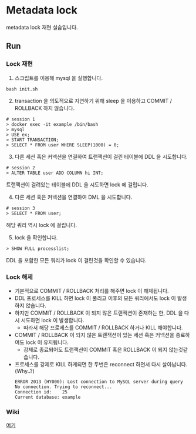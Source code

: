 # Metadata lock
metadata lock 재현 실습입니다.

## Run
### Lock 재현
1. 스크립트를 이용해 mysql 을 실행합니다.
```
bash init.sh
```

2. transaction 을 의도적으로 지연하기 위해 sleep 을 이용하고 COMMIT / ROLLBACK 하지 않습니다.
```
# session 1
> docker exec -it example /bin/bash
> mysql
> USE ex;
> START TRANSACTION;
> SELECT * FROM user WHERE SLEEP(1000) = 0;
```

3. 다른 세션 혹은 커넥션을 연결하여 트랜잭션이 걸린 테이블에 DDL 을 시도합니다.
```
# session 2
> ALTER TABLE user ADD COLUMN hi INT;
```
트랜잭션이 걸려있는 테이블에 DDL 을 시도하면 lock 에 걸립니다.

4. 다른 세션 혹은 커넥션을 연결하여 DML 을 시도합니다. 
```
# session 3
> SELECT * FROM user;
```
해당 쿼리 역시 lock 에 걸립니다.

5. lock 을 확인합니다.
```
> SHOW FULL processlist;
```
DDL 을 포함한 모든 쿼리가 lock 이 걸린것을 확인할 수 있습니다.

### Lock 해제
* 기본적으로 COMMIT / ROLLBACK 처리를 해주면 lock 이 해제됩니다.
* DDL 프로세스를 KILL 하면 lock 이 풀리고 이후의 모든 쿼리에서도 lock 이 발생하지 않습니다.
* 하지만 COMMIT / ROLLBACK 이 되지 않은 트랜잭션이 존재하는 한, DDL 을 다시 시도하면 lock 이 발생합니다.
  * 따라서 해당 프로세스를 COMMIT / ROLLBACK 하거나 KILL 해야합니다.
* COMMIT / ROLLBACK 이 되지 않은 트랜잭션이 있는 세션 혹은 커넥션을 종료하여도 lock 이 유지됩니다.
  * 강제로 종료되어도 트랜잭션이 COMMIT 혹은 ROLLBACK 이 되지 않는것같습니다.
* 프로세스를 강제로 KILL 하게되면 한 두번은 reconnect 하면서 다시 살아납니다. (Why..?)
    ```
    ERROR 2013 (HY000): Lost connection to MySQL server during query
    No connection. Trying to reconnect...
    Connection id:    25
    Current database: example
    ```
### Wiki
[여기](https://github.com/gksrlfw/study/wiki/Mysql#metadata-lock)

